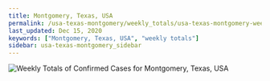 ```yaml
---
title: Montgomery, Texas, USA
permalink: /usa-texas-montgomery/weekly_totals/usa-texas-montgomery-weekly_totals.html
last_updated: Dec 15, 2020
keywords: ["Montgomery, Texas, USA", "weekly totals"]
sidebar: usa-texas-montgomery_sidebar
---
```


![Weekly Totals of Confirmed Cases for Montgomery, Texas, USA](/covid_tracker/images/graphs/usa-texas-montgomery-weekly_totals_graph.png)
